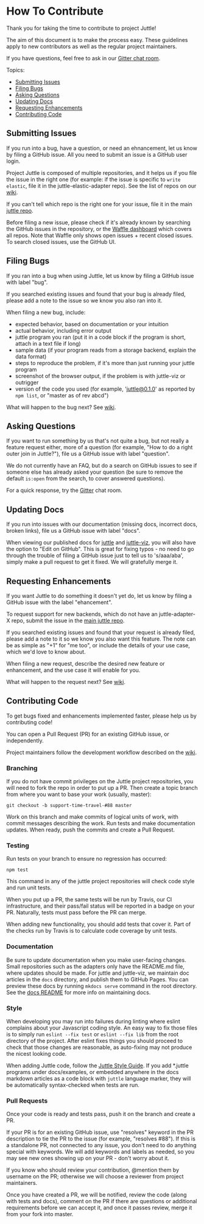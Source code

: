 # How To Contribute

Thank you for taking the time to contribute to project Juttle!

The aim of this document is to make the process easy. These guidelines apply to new contributors as well as the regular project maintainers.

If you have questions, feel free to ask in our [Gitter chat room](https://gitter.im/juttle/juttle).

Topics:
- [Submitting Issues](#submitting-issues)
- [Filing Bugs](#filing-bugs)
- [Asking Questions](#asking-questions)
- [Updating Docs](#updating-docs)
- [Requesting Enhancements](#requesting-enhancements)
- [Contributing Code](#contributing-code)

## Submitting Issues

If you run into a bug, have a question, or need an ehnancement, let us know by filing a GitHub issue. All you need to submit an issue is a GitHub user login.

Project Juttle is composed of multiple repositories, and it helps us if you file the issue in the right one (for example: if the issue is specific to `write elastic`, file it in the juttle-elastic-adapter repo). See the list of repos on our [wiki](https://github.com/juttle/juttle/wiki/Project-Organization).

If you can't tell which repo is the right one for your issue, file it in the main [juttle repo](https://github.com/juttle/juttle).

Before filing a new issue, please check if it's already known by searching the GitHub issues in the repository, or the [Waffle dashboard](https://waffle.io/juttle/juttle) which covers all repos. Note that Waffle only shows open issues + recent closed issues. To search closed issues, use the GitHub UI.

## Filing Bugs

If you ran into a bug when using Juttle, let us know by filing a GitHub issue with label "bug".

If you searched existing issues and found that your bug is already filed, please add a note to the issue so we know you also ran into it.

When filing a new bug, include:
- expected behavior, based on documentation or your intuition
- actual behavior, including error output
- juttle program you ran (put it in a code block if the program is short, attach in a text file if long)
- sample data (if your program reads from a storage backend, explain the data format)
- steps to reproduce the problem, if it's more than just running your juttle program
- screenshot of the browser output, if the problem is with juttle-viz or outrigger
- version of the code you used (for example, 'juttle@0.1.0' as reported by `npm list`, or "master as of rev abcd")

What will happen to the bug next? See [wiki](https://github.com/juttle/juttle/wiki/Managing-Issues#bugs).

## Asking Questions

If you want to run something by us that's not quite a bug, but not really a feature request either, more of a question (for example, "How to do a right outer join in Juttle?"), file us a GitHub issue with label "question".

We do not currently have an FAQ, but do a search on GitHub issues to see if someone else has already asked your question (be sure to remove the default `is:open` from the search, to cover answered questions).

For a quick response, try the [Gitter](https://gitter.im/juttle/juttle) chat room.

## Updating Docs

If you run into issues with our documentation (missing docs, incorrect docs, broken links), file us a GitHub issue with label "docs".

When viewing our published docs for [juttle](http://juttle.github.io/juttle) and [juttle-viz](http://juttle.github.io/juttle-viz/), you will also have the option to "Edit on GitHub". This is great for fixing typos - no need to go through the trouble of filing a GitHub issue just to tell us to 's/aaa/aba', simply make a pull request to get it fixed. We will gratefully merge it.

## Requesting Enhancements

If you want Juttle to do something it doesn't yet do, let us know by filing a GitHub issue with the label "ehancement".

To request support for new backends, which do not have an juttle-adapter-X repo, submit the issue in the [main juttle repo](https://github.com/juttle/juttle).

If you searched existing issues and found that your request is already filed, please add a note to it so we know you also want this feature. The note can be as simple as "+1" for "me too", or include the details of your use case, which we'd love to know about.

When filing a new request, describe the desired new feature or enhancement, and the use case it will enable for you.

What will happen to the request next? See [wiki](https://github.com/juttle/juttle/wiki/Managing-Issues#enhancement-requests).

## Contributing Code

To get bugs fixed and enhancements implemented faster, please help us by contributing code!

You can open a Pull Request (PR) for an existing GitHub issue, or independently.

Project maintainers follow the development workflow described on the [wiki](https://github.com/juttle/juttle/wiki/Development-Workflow).

### Branching

If you do not have commit privileges on the Juttle project repositories, you will need to fork the repo in order to put up a PR. Then create a topic branch from where you want to base your work (usually, master):

```
git checkout -b support-time-travel-#88 master
```

Work on this branch and make commits of logical units of work, with commit messages describing the work. Run tests and make documentation updates. When ready, push the commits and create a Pull Request.

### Testing

Run tests on your branch to ensure no regression has occurred:

```
npm test
```

This command in any of the juttle project repositories will check code style and run unit tests.

When you put up a PR, the same tests will be run by Travis, our CI infrastructure, and their pass/fail status will be reported in a badge on your PR. Naturally, tests must pass before the PR can merge. 

When adding new functionality, you should add tests that cover it. Part of the checks run by Travis is to calculate code coverage by unit tests.

### Documentation

Be sure to update documentation when you make user-facing changes. Small repositories such as the adapters only have the README.md file, where updates should be made. For juttle and juttle-viz, we maintain doc articles in the `docs` directory, and publish them to GitHub Pages. You can preview these docs by running `mkdocs serve` command in the root directory. See the [docs README](docs/README.md) for more info on maintaining docs.

### Style

When developing you may run into failures during linting where eslint complains about your Javascript coding style. An easy way to fix those files is to simply run `eslint --fix test` or `eslint --fix lib` from the root directory of the project. After eslint fixes things you should proceed to check that those changes are reasonable, as auto-fixing may not produce the nicest looking code.

When adding Juttle code, follow the [Juttle Style Guide](docs/references/style_guide.md). If you add *.juttle programs under docs/examples, or embedded anywhere in the docs markdown articles as a code block with `juttle` language marker, they will be automatically syntax-checked when tests are run.

### Pull Requests

Once your code is ready and tests pass, push it on the branch and create a PR.

If your PR is for an existing GitHub issue, use "resolves" keyword in the PR description to tie the PR to the issue (for example, "resolves #88"). If this is a standalone PR, not connected to any issue, you don't need to do anything special with keywords. We will add keywords and labels as needed, so you may see new ones showing up on your PR - don't worry about it.

If you know who should review your contribution, @mention them by username on the PR; otherwise we will choose a reviewer from project maintainers.

Once you have created a PR, we will be notified, review the code (along with tests and docs), comment on the PR if there are questions or additional requirements before we can accept it, and once it passes review, merge it from your fork into master.
